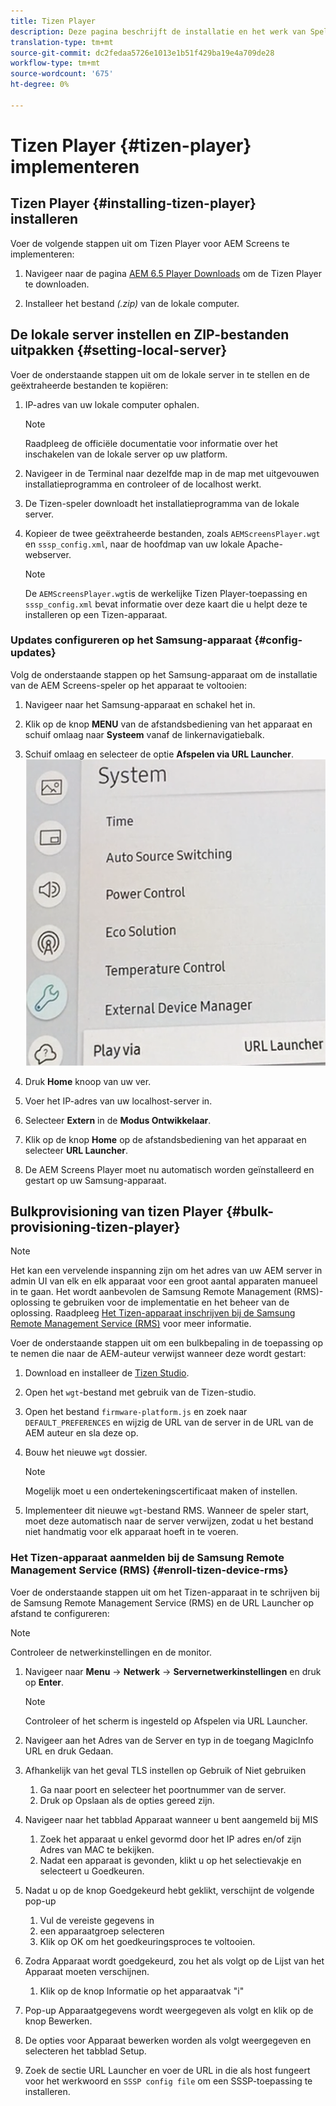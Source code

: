 ```yaml
---
title: Tizen Player
description: Deze pagina beschrijft de installatie en het werk van Speler Tizen.
translation-type: tm+mt
source-git-commit: dc2fedaa5726e1013e1b51f429ba19e4a709de28
workflow-type: tm+mt
source-wordcount: '675'
ht-degree: 0%

---
```



# Tizen Player {#tizen-player} implementeren

## Tizen Player {#installing-tizen-player} installeren

Voer de volgende stappen uit om Tizen Player voor AEM Screens te implementeren:

1. Navigeer naar de pagina [AEM 6.5 Player Downloads](https://download.macromedia.com/screens/) om de Tizen Player te downloaden.

1. Installeer het bestand *(.zip)* van de lokale computer.

## De lokale server instellen en ZIP-bestanden uitpakken {#setting-local-server}

Voer de onderstaande stappen uit om de lokale server in te stellen en de geëxtraheerde bestanden te kopiëren:

1. IP-adres van uw lokale computer ophalen.
   >[!NOTE]
   >Raadpleeg de officiële documentatie voor informatie over het inschakelen van de lokale server op uw platform.

1. Navigeer in de Terminal naar dezelfde map in de map met uitgevouwen installatieprogramma en controleer of de localhost werkt.

1. De Tizen-speler downloadt het installatieprogramma van de lokale server.

1. Kopieer de twee geëxtraheerde bestanden, zoals `AEMScreensPlayer.wgt` en `sssp_config.xml`, naar de hoofdmap van uw lokale Apache-webserver.

   >[!NOTE]
   >De `AEMScreensPlayer.wgt`is de werkelijke Tizen Player-toepassing en `sssp_config.xml` bevat informatie over deze kaart die u helpt deze te installeren op een Tizen-apparaat.

### Updates configureren op het Samsung-apparaat {#config-updates}

Volg de onderstaande stappen op het Samsung-apparaat om de installatie van de AEM Screens-speler op het apparaat te voltooien:

1. Navigeer naar het Samsung-apparaat en schakel het in.

1. Klik op de knop **MENU** van de afstandsbediening van het apparaat en schuif omlaag naar **Systeem** vanaf de linkernavigatiebalk.

1. Schuif omlaag en selecteer de optie **Afspelen via URL Launcher**.
   ![afbeelding](/help/user-guide/assets/tizen/url-launcher.png)

1. Druk **Home** knoop van uw ver.

1. Voer het IP-adres van uw localhost-server in.

1. Selecteer **Extern** in de **Modus Ontwikkelaar**.

1. Klik op de knop **Home** op de afstandsbediening van het apparaat en selecteer **URL Launcher**.

1. De AEM Screens Player moet nu automatisch worden geïnstalleerd en gestart op uw Samsung-apparaat.

## Bulkprovisioning van tizen Player {#bulk-provisioning-tizen-player}

>[!NOTE]
>Het kan een vervelende inspanning zijn om het adres van uw AEM server in admin UI van elk en elk apparaat voor een groot aantal apparaten manueel in te gaan. Het wordt aanbevolen de Samsung Remote Management (RMS)-oplossing te gebruiken voor de implementatie en het beheer van de oplossing. Raadpleeg [Het Tizen-apparaat inschrijven bij de Samsung Remote Management Service (RMS)](#enroll-tizen-device-rm) voor meer informatie.

Voer de onderstaande stappen uit om een bulkbepaling in de toepassing op te nemen die naar de AEM-auteur verwijst wanneer deze wordt gestart:

1. Download en installeer de [Tizen Studio](https://developer.tizen.org/development/tizen-studio/download).
1. Open het `wgt`-bestand met gebruik van de Tizen-studio.
1. Open het bestand `firmware-platform.js` en zoek naar `DEFAULT_PREFERENCES` en wijzig de URL van de server in de URL van de AEM auteur en sla deze op.
1. Bouw het nieuwe `wgt` dossier.

   >[!NOTE]
   >Mogelijk moet u een ondertekeningscertificaat maken of instellen.

1. Implementeer dit nieuwe `wgt`-bestand RMS. Wanneer de speler start, moet deze automatisch naar de server verwijzen, zodat u het bestand niet handmatig voor elk apparaat hoeft in te voeren.

### Het Tizen-apparaat aanmelden bij de Samsung Remote Management Service (RMS) {#enroll-tizen-device-rms}

Voer de onderstaande stappen uit om het Tizen-apparaat in te schrijven bij de Samsung Remote Management Service (RMS) en de URL Launcher op afstand te configureren:

>[!NOTE]
>Controleer de netwerkinstellingen en de monitor.

1. Navigeer naar **Menu** -> **Netwerk** -> **Servernetwerkinstellingen** en druk op **Enter**.

   >[!NOTE]
   >Controleer of het scherm is ingesteld op Afspelen via URL Launcher.

1. Navigeer aan het Adres van de Server en typ in de toegang MagicInfo URL en druk Gedaan.

1. Afhankelijk van het geval TLS instellen op Gebruik of Niet gebruiken
   1. Ga naar poort en selecteer het poortnummer van de server.
   1. Druk op Opslaan als de opties gereed zijn.

1. Navigeer naar het tabblad Apparaat wanneer u bent aangemeld bij MIS
   1. Zoek het apparaat u enkel gevormd door het IP adres en/of zijn Adres van MAC te bekijken.
   1. Nadat een apparaat is gevonden, klikt u op het selectievakje en selecteert u Goedkeuren.

1. Nadat u op de knop Goedgekeurd hebt geklikt, verschijnt de volgende pop-up
   1. Vul de vereiste gegevens in
   1. een apparaatgroep selecteren
   1. Klik op OK om het goedkeuringsproces te voltooien.

1. Zodra Apparaat wordt goedgekeurd, zou het als volgt op de Lijst van het Apparaat moeten verschijnen.
   1. Klik op de knop Informatie op het apparaatvak &quot;i&quot;

1. Pop-up Apparaatgegevens wordt weergegeven als volgt en klik op de knop Bewerken.

1. De opties voor Apparaat bewerken worden als volgt weergegeven en selecteren het tabblad Setup.

1. Zoek de sectie URL Launcher en voer de URL in die als host fungeert voor het werkwoord en `SSSP config file` om een SSSP-toepassing te installeren.





